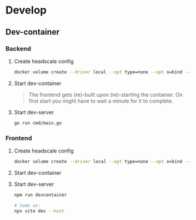 # Develop

## Dev-container

### Backend

1. Create headscale config

    ```sh
    docker volume create --driver local --opt type=none --opt o=bind --opt device=$PWD/.devcontainer/backend/headscale headscale-config
    ```

2. Start dev-container

    > The frontend gets (re)-built upon (re)-starting the container. On first start you might have to wait a minute for it to complete.

3. Start dev-server

    ```sh
    go run cmd/main.go
    ```

### Frontend

1. Create headscale config

    ```sh
    docker volume create --driver local --opt type=none --opt o=bind --opt device=$PWD/.devcontainer/frontend/headscale headscale-config
    ```

2. Start dev-container

3. Start dev-server

    ```sh
    npm run devcontainer 

    # Same as:
    npx vite dev --host
    ```
